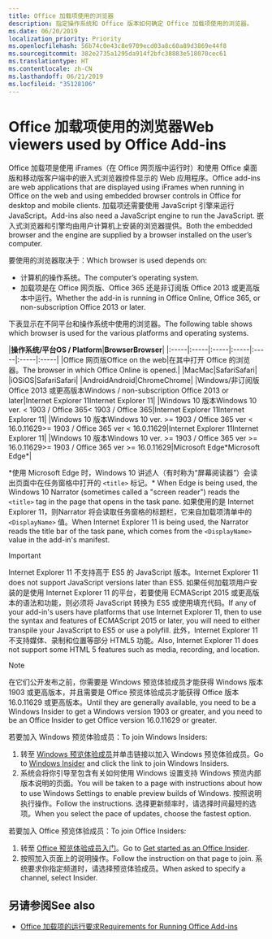 ```yaml
---
title: Office 加载项使用的浏览器
description: 指定操作系统和 Office 版本如何确定 Office 加载项使用的浏览器。
ms.date: 06/20/2019
localization_priority: Priority
ms.openlocfilehash: 56b74c0e43c8e9709ecd03a8c60a89d3869e44f8
ms.sourcegitcommit: 382e2735a1295da914f2bfc38883e518070cec61
ms.translationtype: HT
ms.contentlocale: zh-CN
ms.lasthandoff: 06/21/2019
ms.locfileid: "35128106"
---
```

# <a name="browsers-used-by-office-add-ins"></a><span data-ttu-id="9d756-103">Office 加载项使用的浏览器</span><span class="sxs-lookup"><span data-stu-id="9d756-103">Web viewers used by Office Add-ins</span></span>

<span data-ttu-id="9d756-104">Office 加载项是使用 iFrames（在 Office 网页版中运行时）和使用 Office 桌面版和移动版客户端中的嵌入式浏览器控件显示的 Web 应用程序。</span><span class="sxs-lookup"><span data-stu-id="9d756-104">Office add-ins are web applications that are displayed using iFrames when running in Office on the web and using embedded browser controls in Office for desktop and mobile clients.</span></span> <span data-ttu-id="9d756-105">加载项还需要使用 JavaScript 引擎来运行 JavaScript。</span><span class="sxs-lookup"><span data-stu-id="9d756-105">Add-ins also need a JavaScript engine to run the JavaScript.</span></span> <span data-ttu-id="9d756-106">嵌入式浏览器和引擎均由用户计算机上安装的浏览器提供。</span><span class="sxs-lookup"><span data-stu-id="9d756-106">Both the embedded browser and the engine are supplied by a browser installed on the user’s computer.</span></span>

<span data-ttu-id="9d756-107">要使用的浏览器取决于：</span><span class="sxs-lookup"><span data-stu-id="9d756-107">Which browser is used depends on:</span></span>

- <span data-ttu-id="9d756-108">计算机的操作系统。</span><span class="sxs-lookup"><span data-stu-id="9d756-108">The computer’s operating system.</span></span>
- <span data-ttu-id="9d756-109">加载项是在 Office 网页版、Office 365 还是非订阅版 Office 2013 或更高版本中运行。</span><span class="sxs-lookup"><span data-stu-id="9d756-109">Whether the add-in is running in Office Online, Office 365, or non-subscription Office 2013 or later.</span></span>

<span data-ttu-id="9d756-110">下表显示在不同平台和操作系统中使用的浏览器。</span><span class="sxs-lookup"><span data-stu-id="9d756-110">The following table shows which browser is used for the various platforms and operating systems.</span></span>

|<span data-ttu-id="9d756-111">**操作系统/平台**</span><span class="sxs-lookup"><span data-stu-id="9d756-111">**OS / Platform**</span></span>|<span data-ttu-id="9d756-112">**Browser**</span><span class="sxs-lookup"><span data-stu-id="9d756-112">**Browser**</span></span>|
|:-----|:-----|:-----|:-----|:-----|:-----|:-----|
|<span data-ttu-id="9d756-113">Office 网页版</span><span class="sxs-lookup"><span data-stu-id="9d756-113">Office on the web</span></span>|<span data-ttu-id="9d756-114">在其中打开 Office 的浏览器。</span><span class="sxs-lookup"><span data-stu-id="9d756-114">The browser in which Office Online is opened.</span></span>|
|<span data-ttu-id="9d756-115">Mac</span><span class="sxs-lookup"><span data-stu-id="9d756-115">Mac</span></span>|<span data-ttu-id="9d756-116">Safari</span><span class="sxs-lookup"><span data-stu-id="9d756-116">Safari</span></span>|
|<span data-ttu-id="9d756-117">iOS</span><span class="sxs-lookup"><span data-stu-id="9d756-117">iOS</span></span>|<span data-ttu-id="9d756-118">Safari</span><span class="sxs-lookup"><span data-stu-id="9d756-118">Safari</span></span>|
|<span data-ttu-id="9d756-119">Android</span><span class="sxs-lookup"><span data-stu-id="9d756-119">Android</span></span>|<span data-ttu-id="9d756-120">Chrome</span><span class="sxs-lookup"><span data-stu-id="9d756-120">Chrome</span></span>|
|<span data-ttu-id="9d756-121">Windows/非订阅版 Office 2013 或更高版本</span><span class="sxs-lookup"><span data-stu-id="9d756-121">Windows / non-subscription Office 2013 or later</span></span>|<span data-ttu-id="9d756-122">Internet Explorer 11</span><span class="sxs-lookup"><span data-stu-id="9d756-122">Internet Explorer 11</span></span>|
|<span data-ttu-id="9d756-123">Windows 10 版本</span><span class="sxs-lookup"><span data-stu-id="9d756-123">Windows 10 ver.</span></span> <span data-ttu-id="9d756-124">< 1903 / Office 365</span><span class="sxs-lookup"><span data-stu-id="9d756-124">< 1903 / Office 365</span></span>|<span data-ttu-id="9d756-125">Internet Explorer 11</span><span class="sxs-lookup"><span data-stu-id="9d756-125">Internet Explorer 11</span></span>|
|<span data-ttu-id="9d756-126">Windows 10 版本</span><span class="sxs-lookup"><span data-stu-id="9d756-126">Windows 10 ver.</span></span> <span data-ttu-id="9d756-127">>= 1903 / Office 365 ver < 16.0.11629</span><span class="sxs-lookup"><span data-stu-id="9d756-127">>= 1903 / Office 365 ver < 16.0.11629</span></span>|<span data-ttu-id="9d756-128">Internet Explorer 11</span><span class="sxs-lookup"><span data-stu-id="9d756-128">Internet Explorer 11</span></span>|
|<span data-ttu-id="9d756-129">Windows 10 版本</span><span class="sxs-lookup"><span data-stu-id="9d756-129">Windows 10 ver.</span></span> <span data-ttu-id="9d756-130">>= 1903 / Office 365 ver >= 16.0.11629</span><span class="sxs-lookup"><span data-stu-id="9d756-130">>= 1903 / Office 365 ver >= 16.0.11629</span></span>|<span data-ttu-id="9d756-131">Microsoft Edge\*</span><span class="sxs-lookup"><span data-stu-id="9d756-131">Microsoft Edge\*</span></span>|

<span data-ttu-id="9d756-132">\*使用 Microsoft Edge 时，Windows 10 讲述人（有时称为“屏幕阅读器”）会读出页面中在任务窗格中打开的 `<title>` 标记。</span><span class="sxs-lookup"><span data-stu-id="9d756-132">\* When Edge is being used, the Windows 10 Narrator (sometimes called a "screen reader") reads the `<title>` tag in the page that opens in the task pane.</span></span> <span data-ttu-id="9d756-133">如果使用的是 Internet Explorer 11，则Narrator 将会读取任务窗格的标题栏，它来自加载项清单中的 `<DisplayName>` 值。</span><span class="sxs-lookup"><span data-stu-id="9d756-133">When Internet Explorer 11 is being used, the Narrator reads the title bar of the task pane, which comes from the `<DisplayName>` value in the add-in's manifest.</span></span>

> [!IMPORTANT]
> <span data-ttu-id="9d756-134">Internet Explorer 11 不支持高于 ES5 的 JavaScript 版本。</span><span class="sxs-lookup"><span data-stu-id="9d756-134">Internet Explorer 11 does not support JavaScript versions later than ES5.</span></span> <span data-ttu-id="9d756-135">如果任何加载项用户安装的是使用 Internet Explorer 11 的平台，若要使用 ECMAScript 2015 或更高版本的语法和功能，则必须将 JavaScript 转换为 ES5 或使用填充代码。</span><span class="sxs-lookup"><span data-stu-id="9d756-135">If any of your add-in's users have platforms that use Internet Explorer 11, then to use the syntax and features of ECMAScript 2015 or later, you will need to either transpile your JavaScript to ES5 or use a polyfill.</span></span> <span data-ttu-id="9d756-136">此外，Internet Explorer 11 不支持媒体、录制和位置等部分 HTML5 功能。</span><span class="sxs-lookup"><span data-stu-id="9d756-136">Also, Internet Explorer 11 does not support some HTML 5 features such as media, recording, and location.</span></span>

> [!NOTE]
> <span data-ttu-id="9d756-137">在它们公开发布之前，你需要是 Windows 预览体验成员才能获得 Windows 版本 1903 或更高版本，并且需要是 Office 预览体验成员才能获得 Office 版本 16.0.11629 或更高版本。</span><span class="sxs-lookup"><span data-stu-id="9d756-137">Until they are generally available, you need to be a Windows Insider to get a Windows version 1903 or greater, and you need to be an Office Insider to get Office version 16.0.11629 or greater.</span></span>
>
> <span data-ttu-id="9d756-138">若要加入 Windows 预览体验成员：</span><span class="sxs-lookup"><span data-stu-id="9d756-138">To join Windows Insiders:</span></span>
> 
> 1. <span data-ttu-id="9d756-139">转至 [Windows 预览体验成员](https://insider.windows.com)并单击链接以加入 Windows 预览体验成员。</span><span class="sxs-lookup"><span data-stu-id="9d756-139">Go to [Windows Insider](https://insider.windows.com) and click the link to join Windows Insiders.</span></span>
> 2. <span data-ttu-id="9d756-140">系统会将你引导至包含有关如何使用 Windows 设置支持 Windows 预览内部版本说明的页面。</span><span class="sxs-lookup"><span data-stu-id="9d756-140">You will be taken to a page with instructions about how to use Windows Settings to enable preview builds of Windows.</span></span> <span data-ttu-id="9d756-141">按照说明执行操作。</span><span class="sxs-lookup"><span data-stu-id="9d756-141">Follow the instructions.</span></span> <span data-ttu-id="9d756-142">选择更新频率时，请选择时间最短的选项。</span><span class="sxs-lookup"><span data-stu-id="9d756-142">When you select the pace of updates, choose the fastest option.</span></span>
>
> <span data-ttu-id="9d756-143">若要加入 Office 预览体验成员：</span><span class="sxs-lookup"><span data-stu-id="9d756-143">To join Office Insiders:</span></span>
> 
> 1. <span data-ttu-id="9d756-144">转至 [Office 预览体验成员入门](https://insider.office.com/join)。</span><span class="sxs-lookup"><span data-stu-id="9d756-144">Go to [Get started as an Office Insider](https://insider.office.com/join).</span></span>
> 2. <span data-ttu-id="9d756-145">按照加入页面上的说明操作。</span><span class="sxs-lookup"><span data-stu-id="9d756-145">Follow the instruction on that page to join.</span></span> <span data-ttu-id="9d756-146">系统要求你指定频道时，请选择预览体验成员。</span><span class="sxs-lookup"><span data-stu-id="9d756-146">When asked to specify a channel, select Insider.</span></span>

## <a name="see-also"></a><span data-ttu-id="9d756-147">另请参阅</span><span class="sxs-lookup"><span data-stu-id="9d756-147">See also</span></span>

- [<span data-ttu-id="9d756-148">Office 加载项的运行要求</span><span class="sxs-lookup"><span data-stu-id="9d756-148">Requirements for Running Office Add-ins</span></span>](requirements-for-running-office-add-ins.md)
